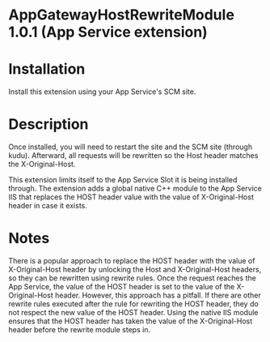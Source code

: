 # AppGatewayHostRewriteModule 1.0.1 (App Service extension)

# Installation
Install this extension using your App Service's SCM site.

# Description
Once installed, you will need to restart the site and the SCM site (through kudu). Afterward, all requests will be rewritten so the Host header matches the X-Original-Host.

This extension limits itself to the App Service Slot it is being installed through. The extension аdds a global native C++ module to the App Service IIS that replaces the HOST header value with the value of X-Original-Host header in case it exists.

# Notes
There is a popular approach to replace the HOST header with the value of X-Original-Host header by unlocking the Host and X-Original-Host headers, so they can be rewritten using rewrite rules. Once the request reaches the App Service, the value of the HOST header is set to the value of the X-Original-Host header.
However, this approach has a pitfall. If there are other rewrite rules executed after the rule for rewriting the HOST header, they do not respect the new value of the HOST header.
Using the native IIS module ensures that the HOST header has taken the value of the X-Original-Host header before the rewrite module steps in.
